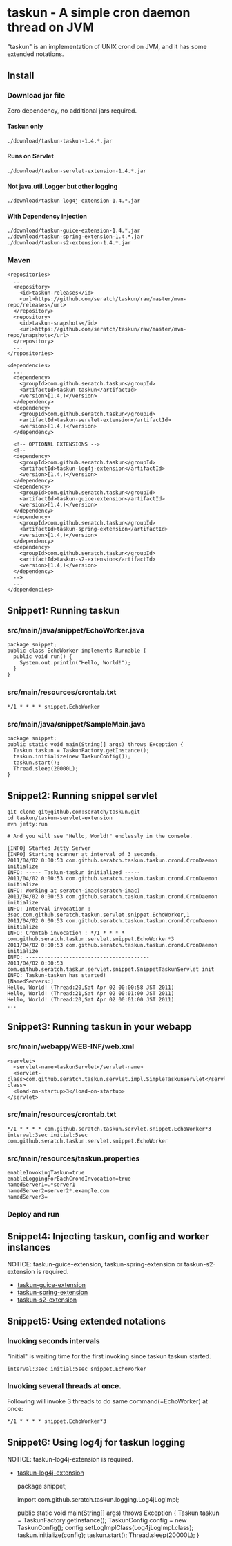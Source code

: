 # taskun - A simple cron daemon thread on JVM

"taskun" is an implementation of UNIX crond on JVM, and it has some extended notations.

## Install

### Download jar file

Zero dependency, no additional jars required.

#### Taskun only
    ./download/taskun-taskun-1.4.*.jar
#### Runs on Servlet
    ./download/taskun-servlet-extension-1.4.*.jar
#### Not java.util.Logger but other logging
    ./download/taskun-log4j-extension-1.4.*.jar
#### With Dependency injection
    ./download/taskun-guice-extension-1.4.*.jar
    ./download/taskun-spring-extension-1.4.*.jar
    ./download/taskun-s2-extension-1.4.*.jar

### Maven

    <repositories>
      ...
      <repository>
        <id>taskun-releases</id>
        <url>https://github.com/seratch/taskun/raw/master/mvn-repo/releases</url>
      </repository>
      <repository>
        <id>taskun-snapshots</id>
        <url>https://github.com/seratch/taskun/raw/master/mvn-repo/snapshots</url>
      </repository>
      ...
    </repositories>

    <dependencies>
      ...
      <dependency>
        <groupId>com.github.seratch.taskun</groupId>
        <artifactId>taskun-taskun</artifactId>
        <version>[1.4,)</version>
      </dependency>
      <dependency>
        <groupId>com.github.seratch.taskun</groupId>
        <artifactId>taskun-servlet-extension</artifactId>
        <version>[1.4,)</version>
      </dependency>
      
      <!-- OPTIONAL EXTENSIONS -->
      <!--
      <dependency>
        <groupId>com.github.seratch.taskun</groupId>
        <artifactId>taskun-log4j-extension</artifactId>
        <version>[1.4,)</version>
      </dependency>
      <dependency>
        <groupId>com.github.seratch.taskun</groupId>
        <artifactId>taskun-guice-extension</artifactId>
        <version>[1.4,)</version>
      </dependency>
      <dependency>
        <groupId>com.github.seratch.taskun</groupId>
        <artifactId>taskun-spring-extension</artifactId>
        <version>[1.4,)</version>
      </dependency>
      <dependency>
        <groupId>com.github.seratch.taskun</groupId>
        <artifactId>taskun-s2-extension</artifactId>
        <version>[1.4,)</version>
      </dependency>
      -->
      ...
    </dependencies>


## Snippet1: Running taskun 

### src/main/java/snippet/EchoWorker.java

    package snippet;
    public class EchoWorker implements Runnable {
      public void run() {
        System.out.println("Hello, World!");
      }
    }

### src/main/resources/crontab.txt

    */1 * * * * snippet.EchoWorker

### src/main/java/snippet/SampleMain.java

    package snippet;
    public static void main(String[] args) throws Exception {
      Taskun taskun = TaskunFactory.getInstance();
      taskun.initialize(new TaskunConfig());
      taskun.start();
      Thread.sleep(20000L);
    }

## Snippet2: Running snippet servlet

    git clone git@github.com:seratch/taskun.git
    cd taskun/taskun-servlet-extension
    mvn jetty:run

    # And you will see "Hello, World!" endlessly in the console.

    [INFO] Started Jetty Server
    [INFO] Starting scanner at interval of 3 seconds.
    2011/04/02 0:00:53 com.github.seratch.taskun.taskun.crond.CronDaemon initialize
    INFO: ----- Taskun-taskun initialized -----
    2011/04/02 0:00:53 com.github.seratch.taskun.taskun.crond.CronDaemon initialize
    INFO: Working at seratch-imac(seratch-imac)
    2011/04/02 0:00:53 com.github.seratch.taskun.taskun.crond.CronDaemon initialize
    INFO: Interval invocation : 3sec,com.github.seratch.taskun.servlet.snippet.EchoWorker,1
    2011/04/02 0:00:53 com.github.seratch.taskun.taskun.crond.CronDaemon initialize
    INFO: Crontab invocation : */1 * * * * com.github.seratch.taskun.servlet.snippet.EchoWorker*3
    2011/04/02 0:00:53 com.github.seratch.taskun.taskun.crond.CronDaemon initialize
    INFO: ----------------------------------------
    2011/04/02 0:00:53 com.github.seratch.taskun.servlet.snippet.SnippetTaskunServlet init
    INFO: Taskun-taskun has started!
    [NamedServers:]
    Hello, World! (Thread:20,Sat Apr 02 00:00:58 JST 2011)
    Hello, World! (Thread:21,Sat Apr 02 00:01:00 JST 2011)
    Hello, World! (Thread:20,Sat Apr 02 00:01:00 JST 2011)
    ...

## Snippet3: Running taskun in your webapp

### src/main/webapp/WEB-INF/web.xml

    <servlet>
      <servlet-name>taskunServlet</servlet-name>
      <servlet-class>com.github.seratch.taskun.servlet.impl.SimpleTaskunServlet</servlet-class>
      <load-on-startup>3</load-on-startup>
    </servlet>

### src/main/resources/crontab.txt

    */1 * * * * com.github.seratch.taskun.servlet.snippet.EchoWorker*3
    interval:3sec initial:5sec com.github.seratch.taskun.servlet.snippet.EchoWorker

### src/main/resources/taskun.properties

    enableInvokingTaskun=true
    enableLoggingForEachCrondInvocation=true
    namedServer1=.*server1
    namedServer2=server2*.example.com
    namedServer3=

### Deploy and run

## Snippet4: Injecting taskun, config and worker instances

NOTICE: taskun-guice-extension, taskun-spring-extension or taskun-s2-extension is required.

+ [taskun-guice-extension](https://github.com/seratch/taskun/blob/master/taskun-guice-extension/readme.md)
+ [taskun-spring-extension](https://github.com/seratch/taskun/blob/master/taskun-spring-extension/readme.md)
+ [taskun-s2-extension](https://github.com/seratch/taskun/blob/master/taskun-s2-extension/readme.md)

## Snippet5: Using extended notations

### Invoking seconds intervals

"initial" is waiting time for the first invoking since taskun taskun started.

    interval:3sec initial:5sec snippet.EchoWorker

### Invoking several threads at once.

Following will invoke 3 threads to do same command(=EchoWorker) at once:

    */1 * * * * snippet.EchoWorker*3


## Snippet6: Using log4j for taskun logging

NOTICE: taskun-log4j-extension is required.

+ [taskun-log4j-extension](https://github.com/seratch/taskun/blob/master/taskun-log4j-extension/readme.md)

    package snippet;
    
    import com.github.seratch.taskun.logging.Log4jLogImpl;
    
    public static void main(String[] args) throws Exception {
      Taskun taskun = TaskunFactory.getInstance();
      TaskunConfig config = new TaskunConfig();
      config.setLogImplClass(Log4jLogImpl.class); 
      taskun.initialize(config);
      taskun.start();
      Thread.sleep(20000L);
    }


